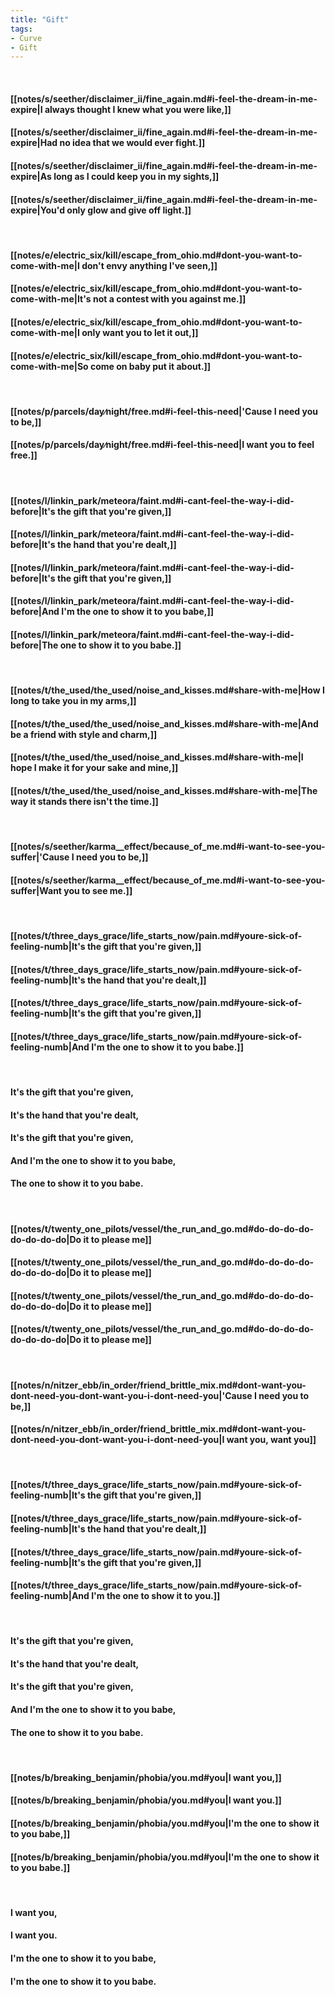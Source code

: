 ```yaml
---
title: "Gift"
tags:
- Curve
- Gift
---
```

&nbsp;
#### [[notes/s/seether/disclaimer_ii/fine_again.md#i-feel-the-dream-in-me-expire|I always thought I knew what you were like,]]
#### [[notes/s/seether/disclaimer_ii/fine_again.md#i-feel-the-dream-in-me-expire|Had no idea that we would ever fight.]]
#### [[notes/s/seether/disclaimer_ii/fine_again.md#i-feel-the-dream-in-me-expire|As long as I could keep you in my sights,]]
#### [[notes/s/seether/disclaimer_ii/fine_again.md#i-feel-the-dream-in-me-expire|You'd only glow and give off light.]]
&nbsp;
#### [[notes/e/electric_six/kill/escape_from_ohio.md#dont-you-want-to-come-with-me|I don't envy anything I've seen,]]
#### [[notes/e/electric_six/kill/escape_from_ohio.md#dont-you-want-to-come-with-me|It's not a contest with you against me.]]
#### [[notes/e/electric_six/kill/escape_from_ohio.md#dont-you-want-to-come-with-me|I only want you to let it out,]]
#### [[notes/e/electric_six/kill/escape_from_ohio.md#dont-you-want-to-come-with-me|So come on baby put it about.]]
&nbsp;
#### [[notes/p/parcels/day∕night/free.md#i-feel-this-need|'Cause I need you to be,]]
#### [[notes/p/parcels/day∕night/free.md#i-feel-this-need|I want you to feel free.]]
&nbsp;
#### [[notes/l/linkin_park/meteora/faint.md#i-cant-feel-the-way-i-did-before|It's the gift that you're given,]]
#### [[notes/l/linkin_park/meteora/faint.md#i-cant-feel-the-way-i-did-before|It's the hand that you're dealt,]]
#### [[notes/l/linkin_park/meteora/faint.md#i-cant-feel-the-way-i-did-before|It's the gift that you're given,]]
#### [[notes/l/linkin_park/meteora/faint.md#i-cant-feel-the-way-i-did-before|And I'm the one to show it to you babe,]]
#### [[notes/l/linkin_park/meteora/faint.md#i-cant-feel-the-way-i-did-before|The one to show it to you babe.]]
&nbsp;
#### [[notes/t/the_used/the_used/noise_and_kisses.md#share-with-me|How I long to take you in my arms,]]
#### [[notes/t/the_used/the_used/noise_and_kisses.md#share-with-me|And be a friend with style and charm,]]
#### [[notes/t/the_used/the_used/noise_and_kisses.md#share-with-me|I hope I make it for your sake and mine,]]
#### [[notes/t/the_used/the_used/noise_and_kisses.md#share-with-me|The way it stands there isn't the time.]]
&nbsp;
#### [[notes/s/seether/karma__effect/because_of_me.md#i-want-to-see-you-suffer|'Cause I need you to be,]]
#### [[notes/s/seether/karma__effect/because_of_me.md#i-want-to-see-you-suffer|Want you to see me.]]
&nbsp;
#### [[notes/t/three_days_grace/life_starts_now/pain.md#youre-sick-of-feeling-numb|It's the gift that you're given,]]
#### [[notes/t/three_days_grace/life_starts_now/pain.md#youre-sick-of-feeling-numb|It's the hand that you're dealt,]]
#### [[notes/t/three_days_grace/life_starts_now/pain.md#youre-sick-of-feeling-numb|It's the gift that you're given,]]
#### [[notes/t/three_days_grace/life_starts_now/pain.md#youre-sick-of-feeling-numb|And I'm the one to show it to you babe.]]
&nbsp;
#### It's the gift that you're given,
#### It's the hand that you're dealt,
#### It's the gift that you're given,
#### And I'm the one to show it to you babe,
#### The one to show it to you babe.
&nbsp;
#### [[notes/t/twenty_one_pilots/vessel/the_run_and_go.md#do-do-do-do-do-do-do-do|Do it to please me]]
#### [[notes/t/twenty_one_pilots/vessel/the_run_and_go.md#do-do-do-do-do-do-do-do|Do it to please me]]
#### [[notes/t/twenty_one_pilots/vessel/the_run_and_go.md#do-do-do-do-do-do-do-do|Do it to please me]]
#### [[notes/t/twenty_one_pilots/vessel/the_run_and_go.md#do-do-do-do-do-do-do-do|Do it to please me]]
&nbsp;
#### [[notes/n/nitzer_ebb/in_order/friend_brittle_mix.md#dont-want-you-dont-need-you-dont-want-you-i-dont-need-you|'Cause I need you to be,]]
#### [[notes/n/nitzer_ebb/in_order/friend_brittle_mix.md#dont-want-you-dont-need-you-dont-want-you-i-dont-need-you|I want you, want you]]
&nbsp;
#### [[notes/t/three_days_grace/life_starts_now/pain.md#youre-sick-of-feeling-numb|It's the gift that you're given,]]
#### [[notes/t/three_days_grace/life_starts_now/pain.md#youre-sick-of-feeling-numb|It's the hand that you're dealt,]]
#### [[notes/t/three_days_grace/life_starts_now/pain.md#youre-sick-of-feeling-numb|It's the gift that you're given,]]
#### [[notes/t/three_days_grace/life_starts_now/pain.md#youre-sick-of-feeling-numb|And I'm the one to show it to you.]]
&nbsp;
#### It's the gift that you're given,
#### It's the hand that you're dealt,
#### It's the gift that you're given,
#### And I'm the one to show it to you babe,
#### The one to show it to you babe.
&nbsp;
#### [[notes/b/breaking_benjamin/phobia/you.md#you|I want you,]]
#### [[notes/b/breaking_benjamin/phobia/you.md#you|I want you.]]
#### [[notes/b/breaking_benjamin/phobia/you.md#you|I'm the one to show it to you babe,]]
#### [[notes/b/breaking_benjamin/phobia/you.md#you|I'm the one to show it to you babe.]]
&nbsp;
#### I want you,
#### I want you.
#### I'm the one to show it to you babe,
#### I'm the one to show it to you babe.
